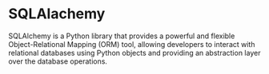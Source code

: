 # SQLAlachemy
 SQLAlchemy is a Python library that provides a powerful and flexible Object-Relational Mapping (ORM) tool, allowing developers to interact with relational databases using Python objects and providing an abstraction layer over the database operations.
